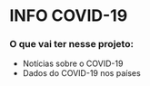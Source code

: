 # INFO COVID-19

### O que vai ter nesse projeto:
- Notícias sobre o COVID-19
- Dados do COVID-19 nos países

